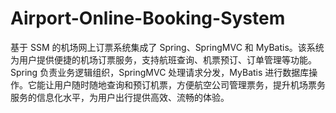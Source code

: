 # Airport-Online-Booking-System
基于 SSM 的机场网上订票系统集成了 Spring、SpringMVC 和 MyBatis。该系统为用户提供便捷的机场订票服务，支持航班查询、机票预订、订单管理等功能。Spring 负责业务逻辑组织，SpringMVC 处理请求分发，MyBatis 进行数据库操作。它能让用户随时随地查询和预订机票，方便航空公司管理票务，提升机场票务服务的信息化水平，为用户出行提供高效、流畅的体验。
